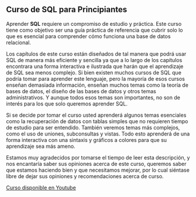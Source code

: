 ## Curso de SQL para Principiantes

Aprender **SQL** requiere un compromiso de estudio y práctica. Este curso tiene como objetivo ser una guía práctica de referencia que cubrir solo lo que es esencial para comprender cómo funciona una base de datos relacional.

Los capítulos de este curso están diseñados de tal manera que podrá usar SQL de manera más eficiente y sencilla ya que a lo largo de los capítulos encontrara una forma interactiva e ilustrada que harán que el aprendizaje de SQL sea menos complejo. Si bien existen muchos cursos de SQL que podría tomar para aprender este lenguaje, pero la mayoría de esos cursos enseñan demasiada información, enseñan muchos temas como la teoría de bases de datos, el diseño de las bases de datos y otros temas administrativos. Y aunque todos esos temas son importantes, no son de interés para los que solo queremos aprender SQL.

Si se decide por tomar el curso usted aprenderá algunos temas esenciales como la recuperación de datos con tablas simples que no requieren tiempo de estudio para ser entendido. También veremos temas más complejos, como el uso de uniones, subconsultas y vistas. Todo esto aprenderá de una forma interactiva con una sintaxis y gráficos a colores para que su aprendizaje sea más ameno.

Estamos muy agradecidos por tomarse el tiempo de leer esta descripción, y nos encantaría saber sus opiniones acerca de este curso, queremos saber que estamos haciendo bien y que necesitamos mejorar, por lo cual siéntase libre de dejar sus opiniones y recomendaciones acerca de curso.

[Curso disponible en Youtube]([url](https://www.youtube.com/watch?v=LcIQwUG9UbU))

